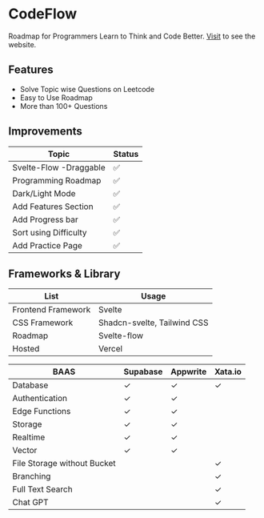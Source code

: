 # CodeFlow

Roadmap for Programmers
Learn to Think and Code Better.
[Visit](https://roadmap-flow.vercel.app/roadmap/dsa) to see the website.

## Features

- Solve Topic wise Questions on Leetcode
- Easy to Use Roadmap
- More than 100+ Questions

## Improvements

| Topic                  | Status |
| ---------------------- | ------ |
| Svelte-Flow -Draggable | ✅     |
| Programming Roadmap    | ✅     |
| Dark/Light Mode        | ✅     |
| Add Features Section   | ✅     |
| Add Progress bar       | ✅     |
| Sort using Difficulty  | ✅     |
| Add Practice Page      | ✅     |

## Frameworks & Library

| List               | Usage                       |
| ------------------ | --------------------------- |
| Frontend Framework | Svelte                      |
| CSS Framework      | Shadcn-svelte, Tailwind CSS |
| Roadmap            | Svelte-flow                 |
| Hosted             | Vercel                      |

| BAAS                        | Supabase | Appwrite | Xata.io |
| --------------------------- | -------- | -------- | ------- |
| Database                    | ✓        | ✓        | ✓       |
| Authentication              | ✓        | ✓        |         |
| Edge Functions              | ✓        | ✓        |         |
| Storage                     | ✓        | ✓        |         |
| Realtime                    | ✓        | ✓        |         |
| Vector                      | ✓        | ✓        |         |
| File Storage without Bucket |          |          | ✓       |
| Branching                   |          |          | ✓       |
| Full Text Search            |          |          | ✓       |
| Chat GPT                    |          |          | ✓       |
